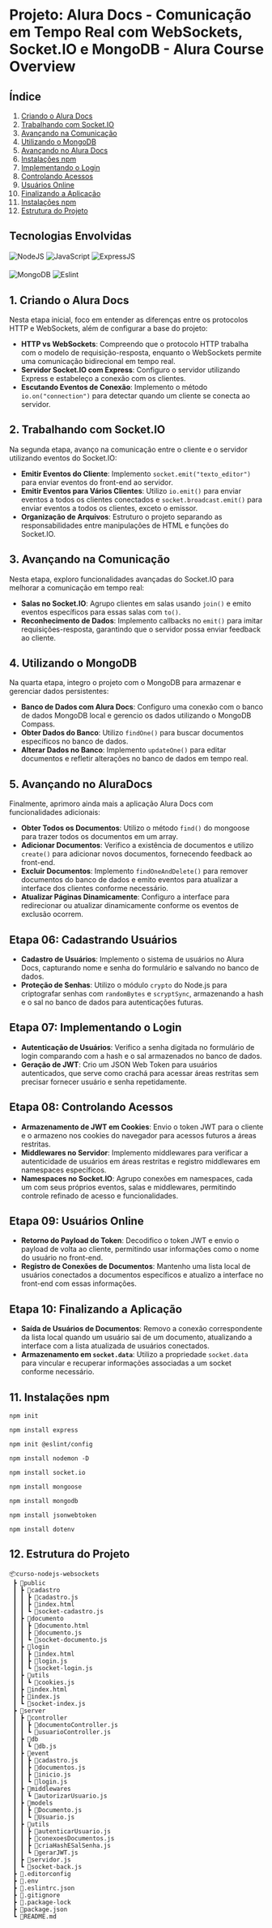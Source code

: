 # Projeto: Alura Docs - Comunicação em Tempo Real com WebSockets, Socket.IO e MongoDB - Alura Course Overview 

## Índice

1. [Criando o Alura Docs](#1-criando-o-alura-docs)
2. [Trabalhando com Socket.IO](#2-trabalhando-com-socketio)
3. [Avançando na Comunicação](#3-avançando-na-comunicação)
4. [Utilizando o MongoDB](#4-utilizando-o-mongodb)
5. [Avançando no Alura Docs](#5-avançando-no-aluradocs)
6. [Instalações npm](#6-instalações-npm)
7. [Implementando o Login](#7-implementando-o-login)
8. [Controlando Acessos](#8-controlando-acessos)
9. [Usuários Online](#9-usuários-online)
10. [Finalizando a Aplicação](#10-finalizando-a-aplicação)
11. [Instalações npm](#11-instalações-npm)
12. [Estrutura do Projeto](#12-estrutura-do-projeto)

## Tecnologias Envolvidas
<div style="display: inline_block">
  <img align="center" alt="NodeJS" src="https://img.shields.io/badge/Node.js-43853D?style=for-the-badge&logo=node.js&logoColor=white"/>
   <img align="center" alt="JavaScript" src="https://img.shields.io/badge/JavaScript-F7DF1E?style=for-the-badge&logo=javascript&logoColor=black">
   <img align="center" alt="ExpressJS" src="https://img.shields.io/badge/Express.js-404D59?style=for-the-badge"/>
   </br>
   </br>
   <img align="center" alt="MongoDB" src="https://img.shields.io/badge/MongoDB-4EA94B?style=for-the-badge&logo=mongodb&logoColor=white"/>
   <img align="center" alt="Eslint" src="https://img.shields.io/badge/eslint-3A33D1?style=for-the-badge&logo=eslint&logoColor=white"/>
</div>

## 1. Criando o Alura Docs

Nesta etapa inicial, foco em entender as diferenças entre os protocolos HTTP e WebSockets, além de configurar a base do projeto:

- **HTTP vs WebSockets**: Compreendo que o protocolo HTTP trabalha com o modelo de requisição-resposta, enquanto o WebSockets permite uma comunicação bidirecional em tempo real.
- **Servidor Socket.IO com Express**: Configuro o servidor utilizando Express e estabeleço a conexão com os clientes.
- **Escutando Eventos de Conexão**: Implemento o método `io.on("connection")` para detectar quando um cliente se conecta ao servidor.

## 2. Trabalhando com Socket.IO

Na segunda etapa, avanço na comunicação entre o cliente e o servidor utilizando eventos do Socket.IO:

- **Emitir Eventos do Cliente**: Implemento `socket.emit("texto_editor")` para enviar eventos do front-end ao servidor.
- **Emitir Eventos para Vários Clientes**: Utilizo `io.emit()` para enviar eventos a todos os clientes conectados e `socket.broadcast.emit()` para enviar eventos a todos os clientes, exceto o emissor.
- **Organização de Arquivos**: Estruturo o projeto separando as responsabilidades entre manipulações de HTML e funções do Socket.IO.

## 3. Avançando na Comunicação

Nesta etapa, exploro funcionalidades avançadas do Socket.IO para melhorar a comunicação em tempo real:

- **Salas no Socket.IO**: Agrupo clientes em salas usando `join()` e emito eventos específicos para essas salas com `to()`.
- **Reconhecimento de Dados**: Implemento callbacks no `emit()` para imitar requisições-resposta, garantindo que o servidor possa enviar feedback ao cliente.

## 4. Utilizando o MongoDB

Na quarta etapa, integro o projeto com o MongoDB para armazenar e gerenciar dados persistentes:

- **Banco de Dados com Alura Docs**: Configuro uma conexão com o banco de dados MongoDB local e gerencio os dados utilizando o MongoDB Compass.
- **Obter Dados do Banco**: Utilizo `findOne()` para buscar documentos específicos no banco de dados.
- **Alterar Dados no Banco**: Implemento `updateOne()` para editar documentos e refletir alterações no banco de dados em tempo real.

## 5. Avançando no AluraDocs

Finalmente, aprimoro ainda mais a aplicação Alura Docs com funcionalidades adicionais:

- **Obter Todos os Documentos**: Utilizo o método `find()` do mongoose para trazer todos os documentos em um array.
- **Adicionar Documentos**: Verifico a existência de documentos e utilizo `create()` para adicionar novos documentos, fornecendo feedback ao front-end.
- **Excluir Documentos**: Implemento `findOneAndDelete()` para remover documentos do banco de dados e emito eventos para atualizar a interface dos clientes conforme necessário.
- **Atualizar Páginas Dinamicamente**: Configuro a interface para redirecionar ou atualizar dinamicamente conforme os eventos de exclusão ocorrem.

## Etapa 06: Cadastrando Usuários
- **Cadastro de Usuários**: Implemento o sistema de usuários no Alura Docs, capturando nome e senha do formulário e salvando no banco de dados.
- **Proteção de Senhas**: Utilizo o módulo `crypto` do Node.js para criptografar senhas com `randomBytes` e `scryptSync`, armazenando a hash e o sal no banco de dados para autenticações futuras.

## Etapa 07: Implementando o Login
- **Autenticação de Usuários**: Verifico a senha digitada no formulário de login comparando com a hash e o sal armazenados no banco de dados.
- **Geração de JWT**: Crio um JSON Web Token para usuários autenticados, que serve como crachá para acessar áreas restritas sem precisar fornecer usuário e senha repetidamente.

## Etapa 08: Controlando Acessos
- **Armazenamento de JWT em Cookies**: Envio o token JWT para o cliente e o armazeno nos cookies do navegador para acessos futuros a áreas restritas.
- **Middlewares no Servidor**: Implemento middlewares para verificar a autenticidade de usuários em áreas restritas e registro middlewares em namespaces específicos.
- **Namespaces no Socket.IO**: Agrupo conexões em namespaces, cada um com seus próprios eventos, salas e middlewares, permitindo controle refinado de acesso e funcionalidades.

## Etapa 09: Usuários Online
- **Retorno do Payload do Token**: Decodifico o token JWT e envio o payload de volta ao cliente, permitindo usar informações como o nome do usuário no front-end.
- **Registro de Conexões de Documentos**: Mantenho uma lista local de usuários conectados a documentos específicos e atualizo a interface no front-end com essas informações.

## Etapa 10: Finalizando a Aplicação
- **Saída de Usuários de Documentos**: Removo a conexão correspondente da lista local quando um usuário sai de um documento, atualizando a interface com a lista atualizada de usuários conectados.
- **Armazenamento em `socket.data`**: Utilizo a propriedade `socket.data` para vincular e recuperar informações associadas a um socket conforme necessário.


## 11. Instalações npm

`npm init`

`npm install express`

`npm init @eslint/config`

`npm install nodemon -D`

`npm install socket.io`

`npm install mongoose` 

`npm install mongodb`

`npm install jsonwebtoken`

`npm install dotenv`

## 12. Estrutura do Projeto
```
📦curso-nodejs-websockets
 ┣ 📂public
 ┃ ┣ 📂cadastro
 ┃ ┃ ┣ 📜cadastro.js
 ┃ ┃ ┣ 📜index.html
 ┃ ┃ ┗ 📜socket-cadastro.js
 ┃ ┣ 📂documento
 ┃ ┃ ┣ 📜documento.html
 ┃ ┃ ┣ 📜documento.js
 ┃ ┃ ┗ 📜socket-documento.js
 ┃ ┣ 📂login
 ┃ ┃ ┣ 📜index.html
 ┃ ┃ ┣ 📜login.js
 ┃ ┃ ┗ 📜socket-login.js
 ┃ ┣ 📂utils
 ┃ ┃ ┗ 📜cookies.js
 ┃ ┣ 📜index.html
 ┃ ┣ 📜index.js
 ┃ ┗ 📜socket-index.js
 ┣ 📂server
 ┃ ┣ 📂controller
 ┃ ┃ ┣ 📜documentoController.js
 ┃ ┃ ┗ 📜usuarioController.js
 ┃ ┣ 📂db
 ┃ ┃ ┗ 📜db.js
 ┃ ┣ 📂event
 ┃ ┃ ┣ 📜cadastro.js
 ┃ ┃ ┣ 📜documentos.js
 ┃ ┃ ┣ 📜inicio.js
 ┃ ┃ ┗ 📜login.js
 ┃ ┣ 📂middlewares
 ┃ ┃ ┗ 📜autorizarUsuario.js
 ┃ ┣ 📂models
 ┃ ┃ ┣ 📜Documento.js
 ┃ ┃ ┗ 📜Usuario.js
 ┃ ┣ 📂utils
 ┃ ┃ ┣ 📜autenticarUsuario.js
 ┃ ┃ ┣ 📜conexoesDocumentos.js
 ┃ ┃ ┣ 📜criaHashESalSenha.js
 ┃ ┃ ┗ 📜gerarJWT.js
 ┃ ┣ 📜servidor.js
 ┃ ┗ 📜socket-back.js
 ┣ 📜.editorconfig
 ┣ 📜.env
 ┣ 📜.eslintrc.json
 ┣ 📜.gitignore
 ┣ 📜.package-lock
 ┣ 📜package.json
 ┗ 📜README.md
```

